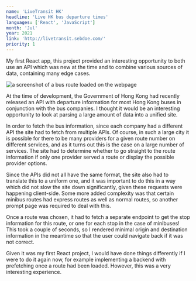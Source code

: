 ```yaml
---
name: 'LiveTransit HK'
headline: 'Live HK bus departure times'
languages: ['React', 'JavaScript']
month: 'Jul'
year: 2021
link: 'http://livetransit.sebdoe.com/'
priority: 1
---
```


My first React app, this project provided an interesting opportunity to both use an API which was new at the time and to combine various sources of data, containing many edge cases.

![a screenshot of a bus route loaded on the webpage](/images/live-transit.png)

At the time of development, the Government of Hong Kong had recently released an API with departure information for most Hong Kong buses in conjunction with the bus companies. I thought it would be an interesting opportunity to look at parsing a large amount of data into a unified site.

In order to fetch the bus information, since each company had a different API the site had to fetch from multiple APIs. Of course, in such a large city it is possible for there to be many providers for a given route number on different services, and as it turns out this is the case on a large number of services. The site had to determine whether to go straight to the route information if only one provider served a route or display the possible provider options.

Since the APIs did not all have the same format, the site also had to translate this to a uniform one, and it was important to do this in a way which did not slow the site down significantly, given these requests were happening client-side. Some more added complexity was that certain minibus routes had express routes as well as normal routes, so another prompt page was required to deal with this.

Once a route was chosen, it had to fetch a separate endpoint to get the stop information for this route, or one for each stop in the case of minibuses! This took a couple of seconds, so I rendered minimal origin and destination information in the meantime so that the user could navigate back if it was not correct.

Given it was my first React project, I would have done things differently if I were to do it again now, for example implementing a backend with prefetching once a route had been loaded. However, this was a very interesting experience.
